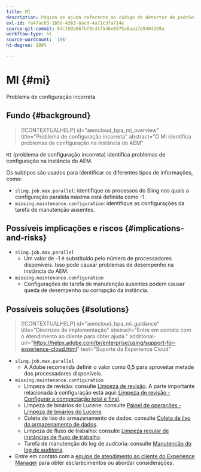 ```yaml
---
title: MI
description: Página de ajuda referente ao código do detector de padrões.
exl-id: fa47ac63-1b5d-43b3-8acd-4a71c3fa714e
source-git-commit: 84c193b66fbf9c41f546e8575a0aa17e94043b9a
workflow-type: ht
source-wordcount: '196'
ht-degree: 100%

---
```


# MI {#mi}

Problema de configuração incorreta

## Fundo {#background}

>[!CONTEXTUALHELP]
>id="aemcloud_bpa_mi_overview"
>title="Problema de configuração incorreta"
>abstract="O MI identifica problemas de configuração na instância do AEM"

`MI` (problema de configuração incorreta) identifica problemas de configuração na instância do AEM.

Os subtipos são usados para identificar os diferentes tipos de informações, como:

* `sling.job.max.parallel`: identifique os processos do Sling nos quais a configuração paralela máxima está definida como -1.
* `missing.maintenance.configuration`: identifique as configurações da tarefa de manutenção ausentes.

## Possíveis implicações e riscos {#implications-and-risks}

* `sling.job.max.parallel`
   * Um valor de -1 é substituído pelo número de processadores disponíveis. Isso pode causar problemas de desempenho na instância do AEM.
* `missing.maintenance.configuration`
   * Configurações de tarefa de manutenção ausentes podem causar queda de desempenho ou corrupção da instância.

## Possíveis soluções {#solutions}

>[!CONTEXTUALHELP]
>id="aemcloud_bpa_mi_guidance"
>title="Diretrizes de implementação"
>abstract="Entre em contato com o Atendimento ao cliente para obter ajuda."
>additional-url="https://helpx.adobe.com/br/enterprise/using/support-for-experience-cloud.html" text="Suporte da Experience Cloud"

* `sling.job.max.parallel`
   * A Adobe recomenda definir o valor como 0,5 para aproveitar metade dos processadores disponíveis.
* `missing.maintenance.configuration`
   * Limpeza de revisão: consulte [Limpeza de revisão](https://experienceleague.adobe.com/pt-br/docs/experience-manager-65/content/implementing/deploying/deploying/revision-cleanup). A parte importante relacionada à configuração está aqui: [Limpeza de revisão - Configurar a compactação total e final](https://experienceleague.adobe.com/pt-br/docs/experience-manager-65/content/implementing/deploying/deploying/revision-cleanup).
   * Limpeza de binários do Lucene: consulte [Painel de operações - Limpeza de binários do Lucene](https://experienceleague.adobe.com/pt-br/docs/experience-manager-65/content/sites/administering/operations/operations-dashboard#lucene-binaries-cleanup).
   * Coleta de lixo do armazenamento de dados: consulte [Coleta de lixo do armazenamento de dados](https://experienceleague.adobe.com/pt-br/docs/experience-manager-65/content/sites/administering/operations/data-store-garbage-collection).
   * Limpeza de fluxo de trabalho: consulte [Limpeza regular de instâncias de fluxo de trabalho](https://experienceleague.adobe.com/pt-br/docs/experience-manager-65/content/sites/administering/operations/workflows-administering#regular-purging-of-workflow-instances).
   * Tarefa de manutenção do log de auditoria: consulte [Manutenção do log de auditoria](https://experienceleague.adobe.com/pt-br/docs/experience-manager-65/content/sites/administering/operations/operations-audit-log).
* Entre em contato com a [equipe de atendimento ao cliente do Experience Manager](https://helpx.adobe.com/br/enterprise/using/support-for-experience-cloud.html) para obter esclarecimentos ou abordar considerações.
